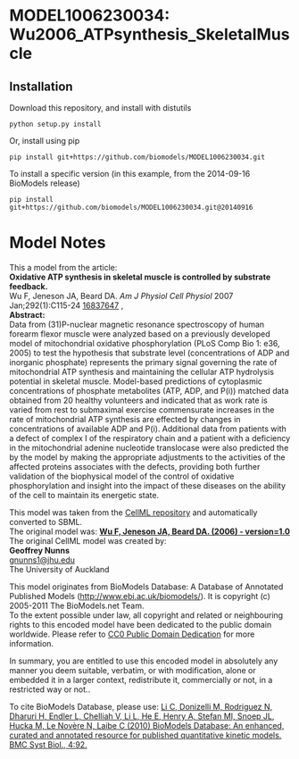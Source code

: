 # MODEL1006230034: Wu2006_ATPsynthesis_SkeletalMuscle

## Installation

Download this repository, and install with distutils

`python setup.py install`

Or, install using pip

`pip install git+https://github.com/biomodels/MODEL1006230034.git`

To install a specific version (in this example, from the 2014-09-16 BioModels release)

`pip install git+https://github.com/biomodels/MODEL1006230034.git@20140916`


# Model Notes


This a model from the article:  
**Oxidative ATP synthesis in skeletal muscle is controlled by substrate feedback.**   
Wu F, Jeneson JA, Beard DA. _Am J Physiol Cell Physiol_ 2007
Jan;292(1):C115-24 [16837647](http://www.ncbi.nlm.nih.gov/pubmed/16837647) ,  
**Abstract:**   
Data from (31)P-nuclear magnetic resonance spectroscopy of human forearm
flexor muscle were analyzed based on a previously developed model of
mitochondrial oxidative phosphorylation (PLoS Comp Bio 1: e36, 2005) to test
the hypothesis that substrate level (concentrations of ADP and inorganic
phosphate) represents the primary signal governing the rate of mitochondrial
ATP synthesis and maintaining the cellular ATP hydrolysis potential in
skeletal muscle. Model-based predictions of cytoplasmic concentrations of
phosphate metabolites (ATP, ADP, and P(i)) matched data obtained from 20
healthy volunteers and indicated that as work rate is varied from rest to
submaximal exercise commensurate increases in the rate of mitochondrial ATP
synthesis are effected by changes in concentrations of available ADP and P(i).
Additional data from patients with a defect of complex I of the respiratory
chain and a patient with a deficiency in the mitochondrial adenine nucleotide
translocase were also predicted the by the model by making the appropriate
adjustments to the activities of the affected proteins associates with the
defects, providing both further validation of the biophysical model of the
control of oxidative phosphorylation and insight into the impact of these
diseases on the ability of the cell to maintain its energetic state.

This model was taken from the [CellML
repository](http://www.cellml.org/models) and automatically converted to SBML.  
The original model was: [ **Wu F, Jeneson JA, Beard DA. (2006) - version=1.0**
](http://models.cellml.org/exposure/ec7574d732f12eb524b118c86a2236cd)  
The original CellML model was created by:  
**Geoffrey Nunns**   
gnunns1@jhu.edu  
The University of Auckland  

This model originates from BioModels Database: A Database of Annotated
Published Models (http://www.ebi.ac.uk/biomodels/). It is copyright (c)
2005-2011 The BioModels.net Team.  
To the extent possible under law, all copyright and related or neighbouring
rights to this encoded model have been dedicated to the public domain
worldwide. Please refer to [CC0 Public Domain
Dedication](http://creativecommons.org/publicdomain/zero/1.0/) for more
information.

In summary, you are entitled to use this encoded model in absolutely any
manner you deem suitable, verbatim, or with modification, alone or embedded it
in a larger context, redistribute it, commercially or not, in a restricted way
or not..  
  
To cite BioModels Database, please use: [Li C, Donizelli M, Rodriguez N,
Dharuri H, Endler L, Chelliah V, Li L, He E, Henry A, Stefan MI, Snoep JL,
Hucka M, Le Novère N, Laibe C (2010) BioModels Database: An enhanced, curated
and annotated resource for published quantitative kinetic models. BMC Syst
Biol., 4:92.](http://www.ncbi.nlm.nih.gov/pubmed/20587024)


